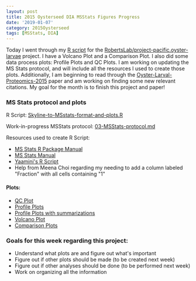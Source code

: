 ```yaml
---
layout: post
title: 2015 Oysterseed DIA MSStats Figures Progress
date: '2019-01-07'
category: 2015Oysterseed
tags: [MSStats, DIA]
---
```

Today I went through my [R script](https://github.com/RobertsLab/project-pacific.oyster-larvae/blob/master/DIA_2015/R/Skyline-to-MSstats-format-and-plots.R) for the [RobertsLab/project-pacific.oyster-larvae](https://github.com/RobertsLab/project-pacific.oyster-larvae) project. I have a Volcano Plot and a Comparison Plot. I also did some data process plots: Profile Plots and QC Plots. I am working on updating the MS Stats protocol, and will include all the resources I used to create those plots. Additionally, I am beginning to read through the [Oyster-Larval-Proteomics-2015](https://docs.google.com/document/d/1OaYNzlOJr5QibCYt8--GMNGvXlzHPR9_daCkNUVkj-U/edit) paper and am working on finding some new relevant citations. My goal for the month is to finish this project and paper!

### MS Stats protocol and plots
R Script: [Skyline-to-MSstats-format-and-plots.R](https://github.com/RobertsLab/project-pacific.oyster-larvae/blob/master/DIA_2015/R/Skyline-to-MSstats-format-and-plots.R)

Work-in-progress MSStats protocol: [03-MSStats-protocol.md](https://github.com/RobertsLab/project-pacific.oyster-larvae/blob/master/DIA_2015/protocol/03-MSStats-protocol.md)

Resources used to create R Script:    
- [MS Stats R Package Manual](https://bioconductor.org/packages/release/bioc/manuals/MSstats/man/MSstats.pdf)
- [MS Stats Manual](http://msstats.org/wp-content/uploads/2017/01/MSstats_v3.7.3_manual.pdf)
- [Yaamini's R Script](https://github.com/RobertsLab/project-oyster-oa/blob/master/analyses/DNR_Skyline_20170524/2017-06-22-MSstats/2017-06-22-MSstats.R)
- Help from Meena Choi regarding my needing to add a column labeled "Fraction" with all cells containing "1"

#### Plots:   
- [QC Plot](https://github.com/RobertsLab/project-pacific.oyster-larvae/blob/master/QCPlot.pdf)   
- [Profile Plots](https://github.com/RobertsLab/project-pacific.oyster-larvae/blob/master/ProfilePlot.pdf)
- [Profile Plots with summarizations](https://github.com/RobertsLab/project-pacific.oyster-larvae/blob/master/ProfilePlot_wSummarization.pdf)
- [Volcano Plot](https://github.com/RobertsLab/project-pacific.oyster-larvae/blob/master/VolcanoPlot-3.pdf)
- [Comparison Plots](https://github.com/RobertsLab/project-pacific.oyster-larvae/blob/master/ComparisonPlot-3.pdf)


### Goals for this week regarding this project:
- Understand what plots are and figure out what's important
- Figure out if other plots should be made (to be created next week)
- Figure out if other analyses should be done (to be performed next week)
- Work on organizing all the information 
